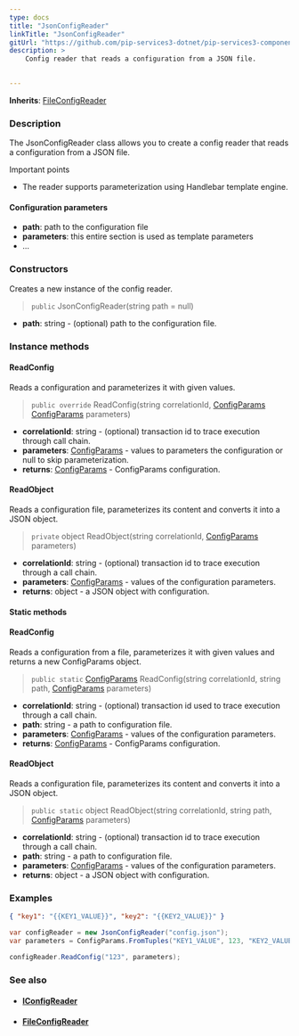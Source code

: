 ```yaml
---
type: docs
title: "JsonConfigReader"
linkTitle: "JsonConfigReader"
gitUrl: "https://github.com/pip-services3-dotnet/pip-services3-components-dotnet"
description: >
    Config reader that reads a configuration from a JSON file.

    
---
```


**Inherits**: [FileConfigReader](../file_config_reader)

### Description

The JsonConfigReader class allows you to create a config reader that reads a configuration from a JSON file.

Important points

- The reader supports parameterization using Handlebar template engine.

#### Configuration parameters

- **path**: path to the configuration file
- **parameters**: this entire section is used as template parameters
- ...


### Constructors
Creates a new instance of the config reader.

> `public` JsonConfigReader(string path = null)

- **path**: string - (optional) path to the configuration file.


### Instance methods


#### ReadConfig
Reads a configuration and parameterizes it with given values.

> `public override` ReadConfig(string correlationId, [ConfigParams](../../../commons/config/config_params) [ConfigParams](../../../commons/config/config_params) parameters)

- **correlationId**: string - (optional) transaction id to trace execution through call chain.
- **parameters**: [ConfigParams](../../../commons/config/config_params) - values to parameters the configuration or null to skip parameterization.
- **returns**: [ConfigParams](../../../commons/config/config_params) - ConfigParams configuration.


#### ReadObject
Reads a configuration file, parameterizes its content and converts it into a JSON object.

> `private` object ReadObject(string correlationId, [ConfigParams](../../../commons/config/config_params) parameters)

- **correlationId**: string - (optional) transaction id to trace execution through a call chain.
- **parameters**: [ConfigParams](../../../commons/config/config_params) - values of the configuration parameters.
- **returns**: object - a JSON object with configuration.


#### Static methods

#### ReadConfig
Reads a configuration from a file, parameterizes it with given values and returns a new ConfigParams object.

> `public static` [ConfigParams](../../../commons/config/config_params) ReadConfig(string correlationId, string path, [ConfigParams](../../../commons/config/config_params) parameters) 

- **correlationId**: string - (optional) transaction id used to trace execution through a call chain.
- **path**: string - a path to configuration file.
- **parameters**: [ConfigParams](../../../commons/config/config_params) - values of the configuration parameters.
- **returns**: [ConfigParams](../../../commons/config/config_params) - ConfigParams configuration.


#### ReadObject
Reads a configuration file, parameterizes its content and converts it into a JSON object.

> `public static` object ReadObject(string correlationId, string path, [ConfigParams](../../../commons/config/config_params) parameters)

- **correlationId**: string - (optional) transaction id to trace execution through a call chain.
- **path**: string - a path to configuration file.
- **parameters**: [ConfigParams](../../../commons/config/config_params) - values of the configuration parameters.
- **returns**: object - a JSON object with configuration.

### Examples

```json
{ "key1": "{{KEY1_VALUE}}", "key2": "{{KEY2_VALUE}}" }
```
    
        
```cs
var configReader = new JsonConfigReader("config.json");
var parameters = ConfigParams.FromTuples("KEY1_VALUE", 123, "KEY2_VALUE", "ABC");

configReader.ReadConfig("123", parameters);
```

### See also
- #### [IConfigReader](../iconfig_reader)
- #### [FileConfigReader](../file_config_reader)
